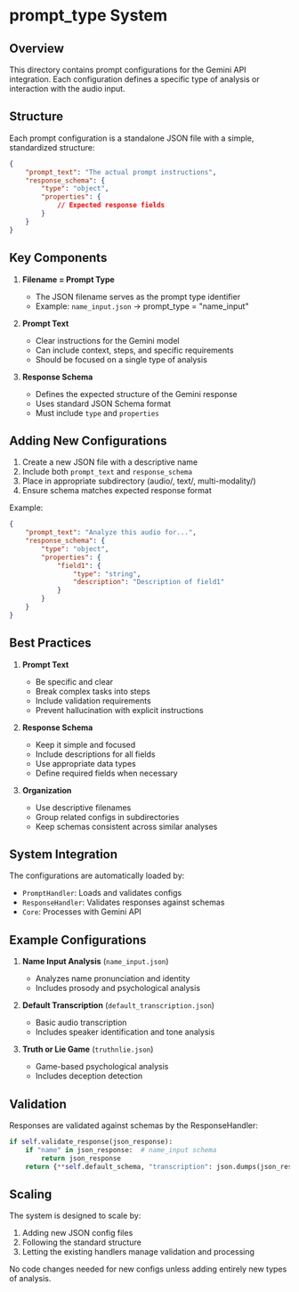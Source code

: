 # prompt_type System

## Overview
This directory contains prompt configurations for the Gemini API integration. Each configuration defines a specific type of analysis or interaction with the audio input.

## Structure
Each prompt configuration is a standalone JSON file with a simple, standardized structure:

```json
{
    "prompt_text": "The actual prompt instructions",
    "response_schema": {
        "type": "object",
        "properties": {
            // Expected response fields
        }
    }
}
```

## Key Components

1. **Filename = Prompt Type**
   - The JSON filename serves as the prompt type identifier
   - Example: `name_input.json` → prompt_type = "name_input"

2. **Prompt Text**
   - Clear instructions for the Gemini model
   - Can include context, steps, and specific requirements
   - Should be focused on a single type of analysis

3. **Response Schema**
   - Defines the expected structure of the Gemini response
   - Uses standard JSON Schema format
   - Must include `type` and `properties`

## Adding New Configurations

1. Create a new JSON file with a descriptive name
2. Include both `prompt_text` and `response_schema`
3. Place in appropriate subdirectory (audio/, text/, multi-modality/)
4. Ensure schema matches expected response format

Example:
```json
{
    "prompt_text": "Analyze this audio for...",
    "response_schema": {
        "type": "object",
        "properties": {
            "field1": {
                "type": "string",
                "description": "Description of field1"
            }
        }
    }
}
```

## Best Practices

1. **Prompt Text**
   - Be specific and clear
   - Break complex tasks into steps
   - Include validation requirements
   - Prevent hallucination with explicit instructions

2. **Response Schema**
   - Keep it simple and focused
   - Include descriptions for all fields
   - Use appropriate data types
   - Define required fields when necessary

3. **Organization**
   - Use descriptive filenames
   - Group related configs in subdirectories
   - Keep schemas consistent across similar analyses

## System Integration

The configurations are automatically loaded by:
- `PromptHandler`: Loads and validates configs
- `ResponseHandler`: Validates responses against schemas
- `Core`: Processes with Gemini API

## Example Configurations

1. **Name Input Analysis** (`name_input.json`)
   - Analyzes name pronunciation and identity
   - Includes prosody and psychological analysis

2. **Default Transcription** (`default_transcription.json`)
   - Basic audio transcription
   - Includes speaker identification and tone analysis

3. **Truth or Lie Game** (`truthnlie.json`)
   - Game-based psychological analysis
   - Includes deception detection

## Validation

Responses are validated against schemas by the ResponseHandler:
```python
if self.validate_response(json_response):
    if "name" in json_response:  # name_input schema
        return json_response
    return {**self.default_schema, "transcription": json.dumps(json_response)}
```

## Scaling

The system is designed to scale by:
1. Adding new JSON config files
2. Following the standard structure
3. Letting the existing handlers manage validation and processing

No code changes needed for new configs unless adding entirely new types of analysis.
